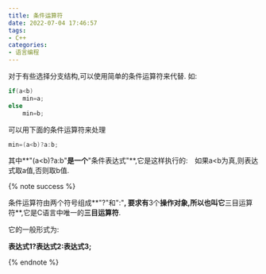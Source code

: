 ```yaml
---
title: 条件运算符
date: 2022-07-04 17:46:57
tags:
- C++
categories: 
- 语言编程
---
```


对于有些选择分支结构,可以使用简单的条件运算符来代替. 如:

```c++
if(a<b)
	min=a;
else
	min=b;
```

可以用下面的条件运算符来处理

```c++
min=(a<b)?a:b;
```


其中**"(a<b)?a:b"**是一个**"条件表达式"**,它是这样执行的:　如果a<b为真,则表达式取a值,否则取b值.

{% note success %}

条件运算符由两个符号组成**"?"和":"**, 要求有**3个**操作对象,所以也叫它**三目运算符**,它是C语言中唯一的**三目运算符**.

它的一般形式为:

**表达式1?表达式2:表达式3;**

{% endnote %}

